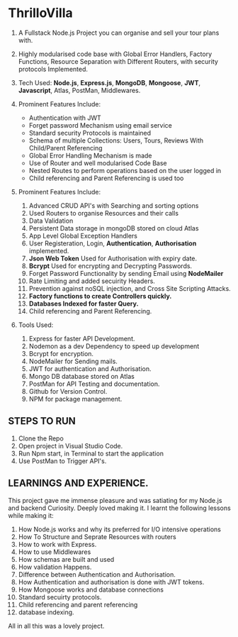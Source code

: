 # ThrilloVilla

1. A Fullstack Node.js Project you can organise and sell your tour plans with. 

2. Highly modularised code base with Global Error Handlers, Factory Functions, Resource Separation with Different Routers, with security protocols Implemented.

2. Tech Used: **Node.js**, **Express.js**, **MongoDB**, **Mongoose**, **JWT**, **Javascript**, Atlas, PostMan, Middlewares.

3. Prominent Features Include: 
     - Authentication with JWT
     - Forget password Mechanism using email service
     - Standard security Protocols is maintained
     - Schema of multiple Collections: Users, Tours, Reviews With Child/Parent Referencing
     - Global Error Handling Mechanism is made
     - Use of Router and well modularised Code Base
     - Nested Routes to perform operations based on the user logged in
     - Child referencing and Parent Referencing is used too


3. Prominent Features Include: 

     1. Advanced CRUD API's with Searching and sorting options
     2. Used Routers to organise Resources and their calls
     2. Data Validation
     3. Persistent Data storage in mongoDB stored on cloud Atlas
     4. App Level Global Exception Handlers
     5. User Registeration, Login, **Authentication**, **Authorisation** implemented.
     6. **Json Web Token** Used for Authorisation with expiry date.
     7. **Bcrypt** Used for encrypting and Decrypting Passwords.
     8. Forget Password Functionality by sending Email using **NodeMailer**
     9. Rate Limiting and added secuirity Headers.
     10. Prevention against noSQL injection, and Cross Site Scripting Attacks.
     11. **Factory functions to create Controllers quickly.**
     12. **Databases Indexed for faster Query.**
     13. Child referencing and Parent Referencing.
     
5. Tools Used: 
    
    1. Express for faster API Development.
    2. Nodemon as a dev Dependency to speed up development
    3. Bcrypt for encryption.
    4. NodeMailer for Sending mails.
    5. JWT for authentication and Authorisation.
    6. Mongo DB database stored on Atlas
    7. PostMan for API Testing and documentation.
    8. Github for Version Control.
    9. NPM for package management.
    
 ## STEPS TO RUN
 
 1. Clone the Repo
 2. Open project in Visual Studio Code.
 3. Run Npm start, in Terminal to start the application
 4. Use PostMan to Trigger API's.
 
 ## LEARNINGS AND EXPERIENCE.
 
 This project gave me immense pleasure and was satiating for my Node.js and backend Curiosity. Deeply loved making it. I learnt the following lessons while making it: 
 
 1. How Node.js works and why its preferred for I/O intensive operations
 2. How To Structure and Seprate Resources with routers
 3. How to work with Express.
 4. How to use Middlewares
 5. How schemas are built and used
 6. How validation Happens.
 7. Difference between Authentication and Authorisation.
 8. How Authentication and authorisation is done with JWT tokens.
 9. How Mongoose works and database connections
 10. Standard secuirty protocols. 
 11. Child referencing and parent referencing
 12. database indexing.
 
 All in all this was a lovely project.
